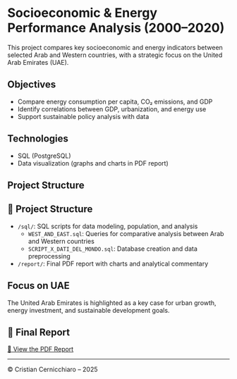# Socioeconomic & Energy Performance Analysis (2000–2020)

This project compares key socioeconomic and energy indicators between selected Arab and Western countries, with a strategic focus on the United Arab Emirates (UAE).

##  Objectives
- Compare energy consumption per capita, CO₂ emissions, and GDP
- Identify correlations between GDP, urbanization, and energy use
- Support sustainable policy analysis with data

##  Technologies
- SQL (PostgreSQL)
- Data visualization (graphs and charts in PDF report)

##  Project Structure
## 📁 Project Structure
- `/sql/`: SQL scripts for data modeling, population, and analysis
  - `WEST_AND_EAST.sql`: Queries for comparative analysis between Arab and Western countries
  - `SCRIPT_X_DATI_DEL_MONDO.sql`: Database creation and data preprocessing
- `/report/`: Final PDF report with charts and analytical commentary

##  Focus on UAE
The United Arab Emirates is highlighted as a key case for urban growth, energy investment, and sustainable development goals.

## 📎 Final Report
[🔗 View the PDF Report](./report/Performance_Report.pdf)

---

© Cristian Cernicchiaro – 2025
